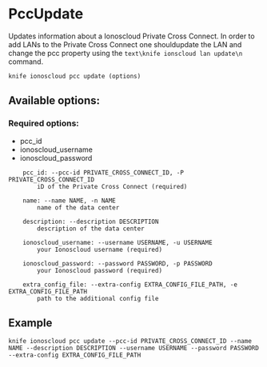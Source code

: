 # PccUpdate

Updates information about a Ionoscloud Private Cross Connect. In order to add LANs to the Private Cross Connect one shouldupdate the LAN and change the pcc property using the ```text\knife ionscloud lan update\n``` command.

```text
knife ionoscloud pcc update (options)
```

## Available options:

### Required options:

* pcc\_id
* ionoscloud\_username
* ionoscloud\_password

```text
    pcc_id: --pcc-id PRIVATE_CROSS_CONNECT_ID, -P PRIVATE_CROSS_CONNECT_ID
        iD of the Private Cross Connect (required)

    name: --name NAME, -n NAME
        name of the data center

    description: --description DESCRIPTION
        description of the data center

    ionoscloud_username: --username USERNAME, -u USERNAME
        your Ionoscloud username (required)

    ionoscloud_password: --password PASSWORD, -p PASSWORD
        your Ionoscloud password (required)

    extra_config_file: --extra-config EXTRA_CONFIG_FILE_PATH, -e EXTRA_CONFIG_FILE_PATH
        path to the additional config file

```
## Example

```text
knife ionoscloud pcc update --pcc-id PRIVATE_CROSS_CONNECT_ID --name NAME --description DESCRIPTION --username USERNAME --password PASSWORD --extra-config EXTRA_CONFIG_FILE_PATH
```
